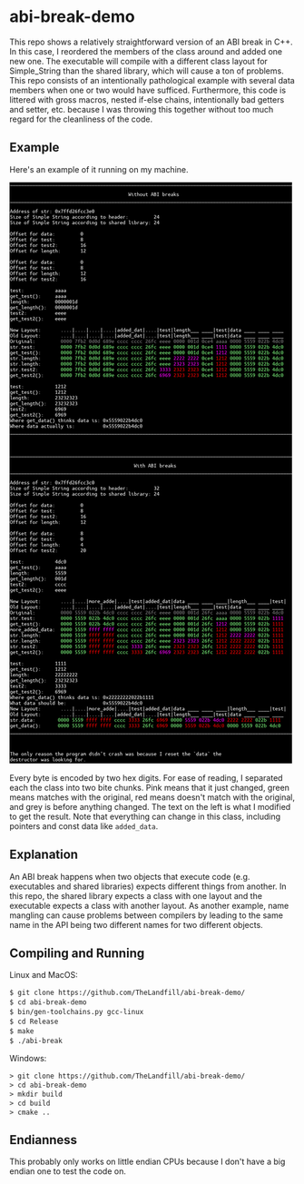 # abi-break-demo

This repo shows a relatively straightforward version of an ABI break in C++. In
this case, I reordered the members of the class around and added one new one.
The executable will compile with a different class layout for Simple_String
than the shared library, which will cause a ton of problems. This repo consists
of an intentionally pathological example with several data members when one or
two would have sufficed. Furthermore, this code is littered with gross macros,
nested if-else chains, intentionally bad getters and setter, etc. because I was
throwing this together without too much regard for the cleanliness of the code.

## Example

Here's an example of it running on my machine.

![The Output of the Program](https://github.com/TheLandfill/abi-break-demo/blob/main/resources/abi-demo.png)

Every byte is encoded by two hex digits. For ease of reading, I separated each
the class into two bite chunks. Pink means that it just changed, green means
matches with the original, red means doesn't match with the original, and grey
is before anything changed. The text on the left is what I modified to get the
result. Note that everything can change in this class, including pointers and
const data like `added_data`.

## Explanation

An ABI break happens when two objects that execute code (e.g. executables and
shared libraries) expects different things from another. In this repo, the
shared library expects a class with one layout and the executable expects a
class with another layout. As another example, name mangling can cause problems
between compilers by leading to the same name in the API being two different
names for two different objects.

## Compiling and Running

Linux and MacOS:

```bash
$ git clone https://github.com/TheLandfill/abi-break-demo/
$ cd abi-break-demo
$ bin/gen-toolchains.py gcc-linux
$ cd Release
$ make
$ ./abi-break
```

Windows:

```batch
> git clone https://github.com/TheLandfill/abi-break-demo/
> cd abi-break-demo
> mkdir build
> cd build
> cmake ..
```

## Endianness

This probably only works on little endian CPUs because I don't have a big endian
one to test the code on.
